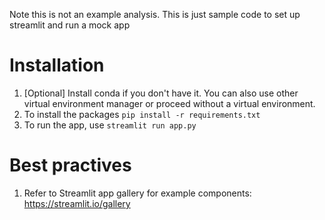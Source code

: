 Note this is not an example analysis. This is just sample code to set up streamlit and run a mock app

# Installation
1. [Optional] Install conda if you don't have it. You can also use other virtual environment manager or proceed without a virtual environment.
2. To install the packages `pip install -r requirements.txt`
3. To run the app, use `streamlit run app.py`

# Best practives
1. Refer to Streamlit app gallery for example components: https://streamlit.io/gallery